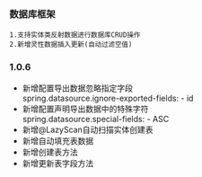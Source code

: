### 数据库框架

    1.支持实体类反射数据进行数据库CRUD操作
    2.新增灵性数据插入更新(自动过滤空值)

### 1.0.6

- 新增配置导出数据忽略指定字段  
  spring.datasource.ignore-exported-fields: - id
- 新增配置声明导出数据中的特殊字符  
  spring.datasource.special-fields: - ASC
- 新增@LazyScan自动扫描实体创建表
- 新增自动填充表数据
- 新增创建表方法
- 新增更新表字段方法

```java

```

```yaml

```